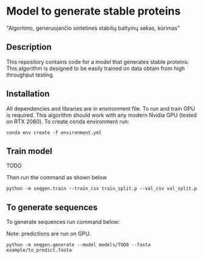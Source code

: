 # Model to generate stable proteins

"Algoritmo, generuojančio sintetines stabilių baltymų sekas, kūrimas"

## Description

This repository contains code for a model that generates stable proteins. This algorithm is designed to be 
easily trained on data obtain from high throughput testing. 



## Installation

All dependencies and libraries are in environment file. To run and train GPU is required. This algorithm should work 
with any modern Nvidia GPU (tested on RTX 2080). To create conda environment run: 

```
conda env create -f environment.yml
```

## Train model

TODO

Then run the command as shown below

```
python -m seqgen.train --train_csv train_split.p --val_csv val_split.p
```

## To generate sequences

To generate sequences run command below:

Note: predictions are run on GPU.

```
python -m seqgen.generate --model models/TODO --fasta example/to_predict.fasta

```
